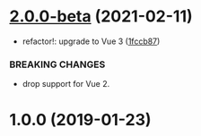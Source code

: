 # [2.0.0-beta](https://github.com/fengyuanchen/vue-countly/compare/v1.0.0...v2.0.0-beta) (2021-02-11)


* refactor!: upgrade to Vue 3 ([1fccb87](https://github.com/fengyuanchen/vue-countly/commit/1fccb87c158187179ae87fb4353e93fdf2f33827))


### BREAKING CHANGES

* drop support for Vue 2.



# 1.0.0 (2019-01-23)



